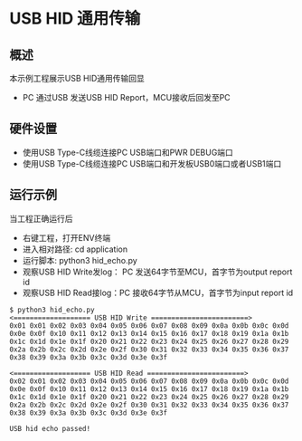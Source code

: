 # USB HID 通用传输

## 概述

本示例工程展示USB HID通用传输回显

- PC 通过USB 发送USB HID Report，MCU接收后回发至PC

## 硬件设置

* 使用USB Type-C线缆连接PC USB端口和PWR DEBUG端口
* 使用USB Type-C线缆连接PC USB端口和开发板USB0端口或者USB1端口

## 运行示例

当工程正确运行后
* 右键工程，打开ENV终端
* 进入相对路径: cd application
* 运行脚本: python3 hid_echo.py
* 观察USB HID Write发log： PC 发送64字节至MCU，首字节为output report id
* 观察USB HID Read接log：PC 接收64字节从MCU，首字节为input report id

```console
$ python3 hid_echo.py
<=================== USB HID Write ========================>
0x01 0x01 0x02 0x03 0x04 0x05 0x06 0x07 0x08 0x09 0x0a 0x0b 0x0c 0x0d 0x0e 0x0f 0x10 0x11 0x12 0x13 0x14 0x15 0x16 0x17 0x18 0x19 0x1a 0x1b 0x1c 0x1d 0x1e 0x1f 0x20 0x21 0x22 0x23 0x24 0x25 0x26 0x27 0x28 0x29 0x2a 0x2b 0x2c 0x2d 0x2e 0x2f 0x30 0x31 0x32 0x33 0x34 0x35 0x36 0x37 0x38 0x39 0x3a 0x3b 0x3c 0x3d 0x3e 0x3f

<=================== USB HID Read ========================>
0x02 0x01 0x02 0x03 0x04 0x05 0x06 0x07 0x08 0x09 0x0a 0x0b 0x0c 0x0d 0x0e 0x0f 0x10 0x11 0x12 0x13 0x14 0x15 0x16 0x17 0x18 0x19 0x1a 0x1b 0x1c 0x1d 0x1e 0x1f 0x20 0x21 0x22 0x23 0x24 0x25 0x26 0x27 0x28 0x29 0x2a 0x2b 0x2c 0x2d 0x2e 0x2f 0x30 0x31 0x32 0x33 0x34 0x35 0x36 0x37 0x38 0x39 0x3a 0x3b 0x3c 0x3d 0x3e 0x3f

USB hid echo passed!
```
